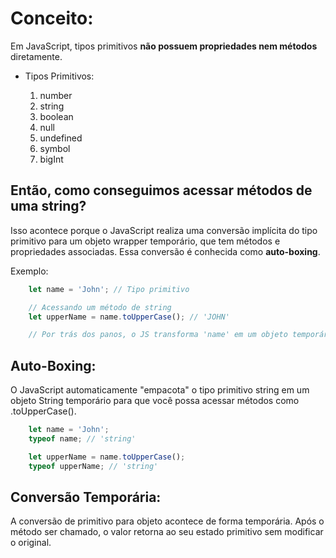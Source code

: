 # Conceito:

Em JavaScript, tipos primitivos **não possuem propriedades nem métodos** diretamente.

* Tipos Primitivos:

    1. number
    2. string
    3. boolean
    4. null
    5. undefined
    6. symbol
    7. bigInt

## Então, como conseguimos acessar métodos de uma string?

Isso acontece porque o JavaScript realiza uma conversão implícita do tipo primitivo para um objeto wrapper temporário, que tem métodos e propriedades associadas. Essa conversão é conhecida como **auto-boxing**.

Exemplo:

```js
    let name = 'John'; // Tipo primitivo

    // Acessando um método de string
    let upperName = name.toUpperCase(); // 'JOHN'

    // Por trás dos panos, o JS transforma 'name' em um objeto temporário de String
```

## Auto-Boxing:

O JavaScript automaticamente "empacota" o tipo primitivo string em um objeto String temporário para que você possa acessar métodos como .toUpperCase().

```js
    let name = 'John';
    typeof name; // 'string'

    let upperName = name.toUpperCase();
    typeof upperName; // 'string'
```

## Conversão Temporária:

A conversão de primitivo para objeto acontece de forma temporária. Após o método ser chamado, o valor retorna ao seu estado primitivo sem modificar o original.
